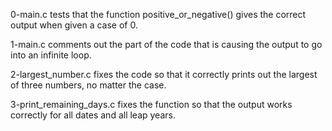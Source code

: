 0-main.c tests that the function positive_or_negative() gives the correct output when given a case of 0.

1-main.c comments out the part of the code that is causing the output to go into an infinite loop.

2-largest_number.c fixes the code so that it correctly prints out the largest of three numbers, no matter the case.

3-print_remaining_days.c fixes the  function so that the output works correctly for all dates and all leap years.
